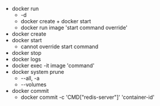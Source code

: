 - docker run
  - -d
  - docker create + docker start
  - docker run image 'start command override'
- docker create
- docker start
  - cannot override start command
- docker stop
- docker logs
- docker exec -it image 'command'
- docker system prune
  - --all, -a
  - --volumes
- docker commit
  - docker commit -c 'CMD["redis-server"]' 'container-id'